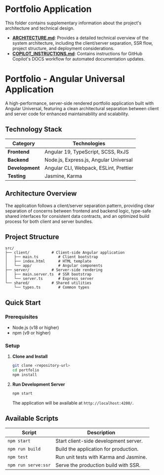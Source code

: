 # Portfolio Application

This folder contains supplementary information about the project's architecture and technical design.

- **[ARCHITECTURE.md](./ARCHITECTURE.md)**: Provides a detailed technical overview of the system architecture, including the client/server separation, SSR flow, project structure, and deployment considerations.
- **[COPILOT_INSTRUCTIONS.md](./COPILOT_INSTRUCTIONS.md)**: Contains instructions for GitHub Copilot's DOCS workflow for automated documentation updates.

# Portfolio - Angular Universal Application

A high-performance, server-side rendered portfolio application built with Angular Universal, featuring a clean architectural separation between client and server code for enhanced maintainability and scalability.

## Technology Stack

| Category      | Technologies                            |
|---------------|-----------------------------------------|
| **Frontend**  | Angular 19, TypeScript, SCSS, RxJS      |
| **Backend**   | Node.js, Express.js, Angular Universal  |
| **Development** | Angular CLI, Webpack, ESLint, Prettier  |
| **Testing**   | Jasmine, Karma                          |

## Architecture Overview

The application follows a client/server separation pattern, providing clear separation of concerns between frontend and backend logic, type-safe shared interfaces for consistent data contracts, and an optimized build process for both client and server bundles.

## Project Structure

```
src/
├── client/          # Client-side Angular application
│   ├── main.ts         # Client bootstrap
│   ├── index.html      # HTML template
│   └── app/            # Angular components
├── server/          # Server-side rendering
│   ├── main.server.ts  # SSR bootstrap
│   └── server.ts       # Express server
└── shared/          # Shared utilities
    └── types.ts        # Common types
```

## Quick Start

### Prerequisites
- Node.js (v18 or higher)
- npm (v9 or higher)

### Setup

1. **Clone and Install**
   ```bash
   git clone <repository-url>
   cd portfolio
   npm install
   ```

2. **Run Development Server**
   ```bash
   npm start
   ```
   The application will be available at `http://localhost:4200/`.

## Available Scripts

| Script                  | Description                               |
|-------------------------|-------------------------------------------|
| `npm start`             | Start client-side development server.     |
| `npm run build`         | Build the application for production.     |
| `npm test`              | Run unit tests with Karma and Jasmine.    |
| `npm run serve:ssr`     | Serve the production build with SSR.      |
